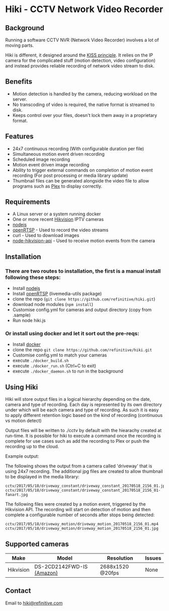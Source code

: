 # Hiki - CCTV Network Video Recorder

## Background

Running a software CCTV NVR (Network Video Recorder) involves a lot of moving parts.

Hiki is different, it designed around the [KISS principle](https://en.wikipedia.org/wiki/KISS_principle). It relies on the IP camera for the complicated stuff (motion detection, video configuration) and instead provides reliable recording of network video stream to disk.

## Benefits

- Motion detection is handled by the camera, reducing workload on the server.
- No transcoding of video is required, the native format is streamed to disk.
- Keeps control over your files, doesn't lock them away in a proprietary format.

## Features

- 24x7 continuous recording (With configurable duration per file)
- Simultaneous motion event driven recording
- Scheduled image recording
- Motion event driven image recording
- Ability to trigger external commands on completion of motion event recording (For post processing or media library update)
- Thumbnail files can be generated alongside the video file to allow programs such as [Plex](http://plex.tv/) to display correctly.

## Requirements

- A Linux server or a system running docker
- One or more recent [Hikvision](http://www.hikvision.co.uk/products_755.html) IPTV cameras
- [nodejs](https://nodejs.org/en/)
- [openRTSP](http://www.live555.com/openRTSP/) - Used to record the video streams
- curl - Used to download images
- [node-hikvision-api](https://github.com/nayrnet/node-hikvision-api) - Used to receive motion events from the camera

## Installation

### There are two routes to installation, the first is a manual install following these steps:

- Install [nodejs](https://nodejs.org/en/)
- Install [openRTSP](http://www.live555.com/openRTSP/) (livemedia-utils package)
- clone the repo (`git clone https://github.com/refinitive/hiki.git`)
- download node modules (`npm install`)
- Customise config.yml for cameras and output directory (copy from .sample)
- Run node hiki.js

### Or install using docker and let it sort out the pre-reqs:

- Install [docker](https://www.docker.com/community-edition)
- clone the repo `git clone https://github.com/refinitive/hiki.git`
- Customise config.yml to match your cameras
- execute `./docker_build.sh`
- execute `./docker_run.sh` (Ctrl+C to exit)
- execute `./docker_daemon.sh` to run in the background

## Using Hiki

Hiki will store output files in a logical hierarchy depending on the date, camera and type of recording. Each day is represented by its own directory under which will be each camera and type of recording. As such it is easy to apply different retention logic based on the kind of recording (continuous vs motion detect)

Output files will be written to ./cctv by default with the hiearachy created at run-time. It is possible for hiki to execute a command once the recording is complete for use cases such as add the recording to Plex or push the recording up to the cloud.

Example output:

The following shows the output from a camera called 'driveway' that is using 24x7 recording.
The additional jpg files are created to allow thumbnail to be displayed in the media library:

```cctv/2017/05/18/driveway_constant/driveway_constant_20170518_2156_01.mp4
cctv/2017/05/18/driveway_constant/driveway_constant_20170518_2156_01.jpg
cctv/2017/05/18/driveway_constant/driveway_constant_20170518_2156_01-fanart.jpg
```

The following files were created by a motion event, triggered by the Hikvision API. The recording will start on detection of motion and then complete a configurable number of seconds after stops being detected:

```cctv/2017/05/18/driveway_motion/driveway_motion_20170518_2156_01-fanart.jpg
cctv/2017/05/18/driveway_motion/driveway_motion_20170518_2156_01.mp4
cctv/2017/05/18/driveway_motion/driveway_motion_20170518_2156_01.jpg
```


## Supported cameras

| Make          | Model            | Resolution | Issues    |
| ------------- |-------------     | -----------| ----------|
| Hikvision     | DS-2CD2142FWD-IS [(Amazon)](https://www.amazon.co.uk/Hikvision-DS-2CD2142FWD-External-Network-Camera/dp/B017C4CCI4)| 2688x1520 @20fps | None|


## Contact

Email to hiki@refinitive.com 

